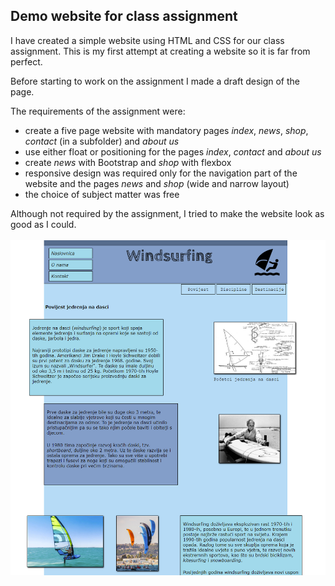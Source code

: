 ## Demo website for class assignment

I have created a simple website using HTML and CSS for our class assignment. This is my first attempt at creating a website so it is far from perfect.

Before starting to work on the assignment I made a draft design of the page.

The requirements of the assignment were:
- create a five page website with mandatory pages *index*, *news*, *shop*, *contact* (in a subfolder) and *about us*
- use either float or positioning for the pages *index*, *contact* and *about us*
- create *news* with Bootstrap and *shop* with flexbox
- responsive design was required only for the navigation part of the website and the pages *news* and *shop* (wide and narrow layout)
- the choice of subject matter was free

Although not required by the assignment, I tried to make the website look as good as I could. 
 <br>
 <br>
![Screenshot of the webpage](web.png)
